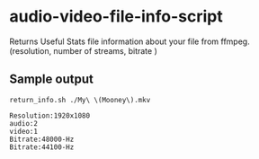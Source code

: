 # audio-video-file-info-script
Returns Useful Stats file information about your file from ffmpeg. (resolution, number of streams, bitrate )
## Sample output
```
return_info.sh ./My\ \(Mooney\).mkv

Resolution:1920x1080
audio:2
video:1
Bitrate:48000-Hz
Bitrate:44100-Hz

```
